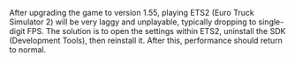 After upgrading the game to version 1.55, playing ETS2 (Euro Truck Simulator 2) will be very laggy and unplayable, typically dropping to single-digit FPS. The solution is to open the settings within ETS2, uninstall the SDK (Development Tools), then reinstall it. After this, performance should return to normal.
